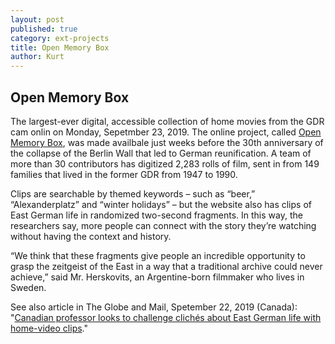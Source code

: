```yaml
---
layout: post
published: true
category: ext-projects
title: Open Memory Box
author: Kurt
---
```

## Open Memory Box


The largest-ever digital, accessible collection of home movies from the GDR cam onlin on Monday, Sepetmber 23, 2019. The online project, called [Open Memory Box](https://open-memory-box.de), was made availbale just weeks before the 30th anniversary of the collapse of the Berlin Wall that led to German reunification. A team of more than 30 contributors has digitized 2,283 rolls of film, sent in from 149 families that lived in the former GDR from 1947 to 1990.

Clips are searchable by themed keywords – such as “beer,” “Alexanderplatz” and “winter holidays” – but the website also has clips of East German life in randomized two-second fragments. In this way, the researchers say, more people can connect with the story they’re watching without having the context and history.

“We think that these fragments give people an incredible opportunity to grasp the zeitgeist of the East in a way that a traditional archive could never achieve,” said Mr. Herskovits, an Argentine-born filmmaker who lives in Sweden.

See also article in The Globe and Mail, Spetember 22, 2019 (Canada): "[Canadian professor looks to challenge clichés about East German life with home-video clips](https://www.theglobeandmail.com/world/article-canadian-professor-looks-to-challenge-cliches-about-east-german-life/)."